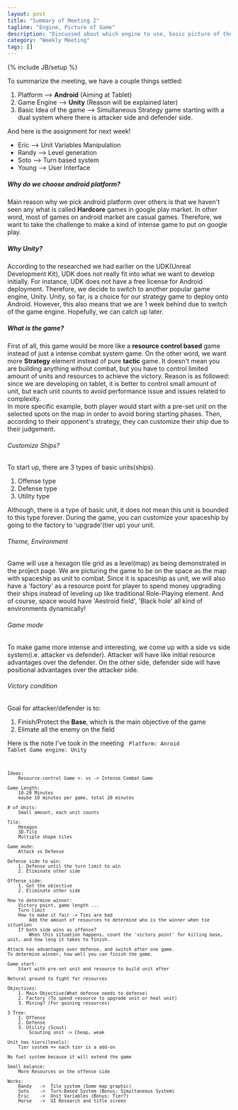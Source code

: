```yaml
---
layout: post
title: "Summary of Meeting 2"
tagline: "Engine, Picture of Game"
description: "Discussed about which engine to use, basic picture of the game."
category: "Weekly Meeting"
tags: []
---
```

{% include JB/setup %}

<p>
    To summarize the meeting, we have a couple things settled:
</p>
<ol>
    <li> Platform --> <b>Android</b> (Aiming at Tablet) </li>
    <li> Game Engine --> <b>Unity</b> (Reason will be explained later) </li>
    <li> Basic Idea of the game --> Simultaneous Strategy game starting with a dual system where there is attacker side and defender side. </li>
</ol>
<p>
    And here is the assignment for next week!
</p>
<ul>
    <li> Eric --> Unit Variables Manipulation </li>
    <li> Randy --> Level generation </li>
    <li> Soto --> Turn based system </li>
    <li> Young --> User Interface </li>
</ul>

<h5> Why do we choose android platform? </h5>
<p>
    Main reason why we pick android platform over others is that we haven't seen any what is called <b>Hardcore</b> games in google play market. In other word, most of games on android market are casual games. Therefore, we want to take the challenge to make a kind of intense game to put on google play.
</p>

<h5> Why Unity? </h5>
<p>
    According to the researched we had earlier on the UDK(Unreal Development Kit), UDK does not really fit into what we want to develop initially. For instance, UDK does not have a free license for Android deployment. Therefore, we decide to switch to another popular game engine, Unity. Unity, so far, is a choice for our strategy game to deploy onto Android. However, this also means that we are 1 week behind due to switch of the game engine. Hopefully, we can catch up later.
</p>
<h5> What is the game? </h5>
<p>
    First of all, this game would be more like a <b>resource control based</b> game instead of just a intense combat system game. On the other word, we want more <b>Strategy</b> element instead of pure <b>tactic</b> game. It doesn't mean you are building anything without combat, but you have to control limited amount of units and resources to achieve the victory. Reason is as followed: since we are developing on tablet, it is better to control small amount of unit, but each unit counts to avoid performance issue and issues related to complexity. <br>
    In more specific example, both player would start with a pre-set unit on the selected spots on the map in order to avoid boring starting phases. Then, according to their opponent's strategy, they can customize their ship due to their judgement.
</p>
<h6> Customize Ships? </h6>
<p>
    To start up, there are 3 types of basic units(ships).
</p>
<ol>
    <li> Offense type </li>
    <li> Defense type </li>
    <li> Utility type </li>
</ol>
<p>
    Although, there is a type of basic unit, it does not mean this unit is bounded to this type forever. During the game, you can customize your spaceship by going to the factory to 'upgrade'(tier up) your unit.
</p>
<h6> Theme, Environment </h6>
<p>
    Game will use a hexagon tile grid as a level(map) as being demonstrated in the project page. We are picturing the game to be on the space as the map with spaceship as unit to combat. Since it is spaceship as unit, we will also have a 'factory' as a resource point for player to spend money upgrading their ships instead of leveling up like traditional Role-Playing element. And of course, space would have 'Aestroid field', 'Black hole' all kind of environments dynamically!
</p>
<h6> Game mode </h6>
<p>
    To make game more intense and interesting, we come up with a side vs side system(i.e. attacker vs defender). Attacker will have like initial resource advantages over the defender. On the other side, defender side will have positional advantages over the attacker side.
</p>
<h6> Victory condition </h6>
<p>
    Goal for attacker/defender is to: 
</p>
<ol>
    <li> Finish/Protect the <b>Base</b>, which is the main objective of the game </li>
    <li> Elimate all the enemy on the field </li>
</ol>
<p>
    
</p>

Here is the note I've took in the meeting
<code>
    Platform:
        Anroid Tablet
    Game engine:
        Unity

    Ideas:
        Resource-control Game <- vs -> Intense Combat Game

    Game Length:
        10-20 Minutes
        maybe 10 minutes per game, total 20 minutes

    # of Units:
        Small amount, each unit counts

    Tile:
        Hexagon
        3D-Tile
        Multiple shape tiles

    Game mode:
        Attack vs Defense

    Defense side to win:
        1. Defense until the turn limit to win
        2. Eliminate other side

    Offense side:
        1. Get the objective
        2. Eliminate other side

    How to determine winner:
        Victory point, game length ...
        Turn limit
        How to make it fair -> Ties are bad
            Add the amount of resources to determine who is the winner when tie situation
        If both side wins as offense?
            When this situation happens, count the 'victory point' for killing base, unit, and how long it takes to finish.

    Attack has advantages over defense, and switch after one game.
    To determine winner, how well you can finish the game.

    Game start:
        Start with pre-set unit and resource to build unit after

    Netural ground to fight for resources

    Objectives:
        1. Main Objective(What defense needs to defense)
        2. Factory (To spend resource to upgrade unit or heal unit)
        3. Mining? (For gaining resources)

    3 Tree:
        1. Offense
        2. Defense
        3. Utility (Scout)
            Scouting unit -> Cheap, weak

    Unit has tiers(levels):
        Tier system => each tier is a add-on

    No fuel system because it will extend the game

    Small balance:
        More Resources on the offense side

    Works:
        Randy   ->  Tile system (Some map graphic)
        Soto    ->  Turn-Based System (Bonus: Simultaneous System)
        Eric    ->  Unit Variables (Bonus: Tier?)
        Horse   ->  UI Research and title screen
</code>